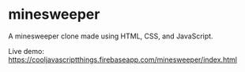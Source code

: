 # minesweeper
A minesweeper clone made using HTML, CSS, and JavaScript.

Live demo: https://cooljavascriptthings.firebaseapp.com/minesweeper/index.html
